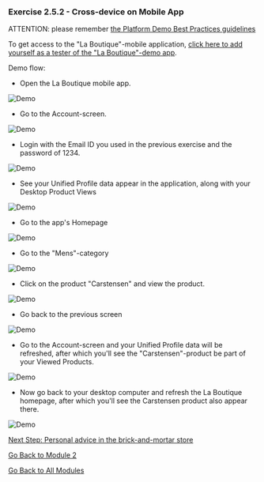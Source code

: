 ### Exercise 2.5.2 - Cross-device on Mobile App

ATTENTION: please remember [the Platform Demo Best Practices guidelines](./ex0.md)

To get access to the "La Boutique"-mobile application, [click here to add yourself as a tester of the "La Boutique"-demo app](https://apple.co/2GZWcMs).

Demo flow:

  * Open the La Boutique mobile app.
  
  ![Demo](./images/app_hp.png)

  * Go to the Account-screen.
  
  ![Demo](./images/app_acc.png)

  * Login with the Email ID you used in the previous exercise and the password of 1234.
  
  ![Demo](./images/app_acc_login.png)

  * See your Unified Profile data appear in the application, along with your Desktop Product Views

  ![Demo](./images/app_up.png)

  * Go to the app's Homepage
  
  ![Demo](./images/app_hp.png)

  * Go to the "Mens"-category
  
  ![Demo](./images/app_men_cat.png)

  * Click on the product "Carstensen" and view the product.
  
  ![Demo](./images/app_carst.png)

  * Go back to the previous screen
  
  ![Demo](./images/app_men_cat.png)

  * Go to the Account-screen and your Unified Profile data will be refreshed, after which you'll see the "Carstensen"-product be part of your Viewed Products.
  
  ![Demo](./images/app_after_carst.png)

  * Now go back to your desktop computer and refresh the La Boutique homepage, after which you'll see the Carstensen product also appear there.
  
  ![Demo](./images/lb_x_aftermobile.png)

[Next Step: Personal advice in the brick-and-mortar store](./ex3.md)

[Go Back to Module 2](../README.md)

[Go Back to All Modules](../../README.md)



